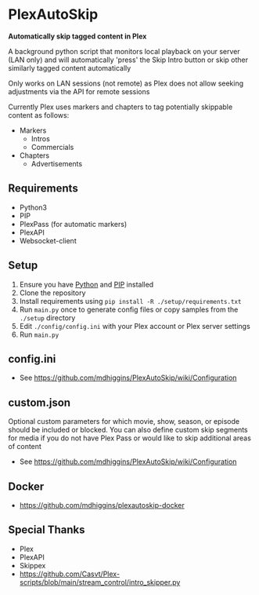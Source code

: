PlexAutoSkip
==============
 **Automatically skip tagged content in Plex**

A background python script that monitors local playback on your server (LAN only) and will automatically 'press' the Skip Intro button or skip other similarly tagged content automatically

Only works on LAN sessions (not remote) as Plex does not allow seeking adjustments via the API for remote sessions

Currently Plex uses markers and chapters to tag potentially skippable content as follows:
- Markers
  - Intros
  - Commercials
- Chapters
  - Advertisements

Requirements
--------------
- Python3
- PIP
- PlexPass (for automatic markers)
- PlexAPI
- Websocket-client

Setup
--------------
1. Ensure you have [Python](https://docs.python-guide.org/starting/installation/#installation) and [PIP](https://packaging.python.org/en/latest/tutorials/installing-packages/) installed
2. Clone the repository
3. Install requirements using `pip install -R ./setup/requirements.txt`
4. Run `main.py` once to generate config files or copy samples from the `./setup` directory
5. Edit `./config/config.ini` with your Plex account or Plex server settings
6. Run `main.py`

config.ini
--------------
- See https://github.com/mdhiggins/PlexAutoSkip/wiki/Configuration

custom.json
--------------
Optional custom parameters for which movie, show, season, or episode should be included or blocked. You can also define custom skip segments for media if you do not have Plex Pass or would like to skip additional areas of content
- See https://github.com/mdhiggins/PlexAutoSkip/wiki/Configuration

Docker
--------------
- https://github.com/mdhiggins/plexautoskip-docker

Special Thanks
--------------
- Plex
- PlexAPI
- Skippex
- https://github.com/Casvt/Plex-scripts/blob/main/stream_control/intro_skipper.py
